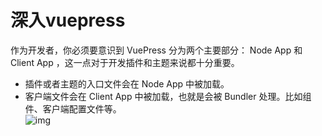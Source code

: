 # 深入vuepress
作为开发者，你必须要意识到 VuePress 分为两个主要部分： Node App 和 Client App ，这一点对于开发插件和主题来说都十分重要。
- 插件或者主题的入口文件会在 Node App 中被加载。
- 客户端文件会在 Client App 中被加载，也就是会被 Bundler 处理。比如组件、客户端配置文件等。  
![img](https://v2.vuepress.vuejs.org/images/guide/vuepress-core-process.png)